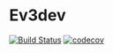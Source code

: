 # Ev3dev

[![Build Status](https://travis-ci.org/rdeits/Ev3dev.jl.svg?branch=master)](https://travis-ci.org/rdeits/Ev3dev.jl)
[![codecov](https://codecov.io/gh/rdeits/Ev3dev.jl/branch/master/graph/badge.svg)](https://codecov.io/gh/rdeits/Ev3dev.jl)
